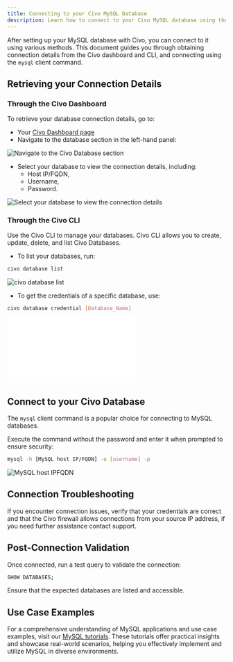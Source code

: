 ```yaml
---
title: Connecting to your Civo MySQL Database
description: Learn how to connect to your Civo MySQL database using the Civo dashboard or CLI tool. Retrieve the connection details and use the mysql client command.
---
```


<head>
  <title>Connecting to a Civo MySQL Database | Civo Documentation</title>
</head> 

After setting up your MySQL database with Civo, you can connect to it using various methods. This document guides you through obtaining connection details from the Civo dashboard and CLI, and connecting using the `mysql` client command.

## Retrieving your Connection Details

### Through the Civo Dashboard

To retrieve your database connection details, go to:
- Your [Civo Dashboard page](https://dashboard.civo.com)
- Navigate to the database section in the left-hand panel:

![Navigate to the Civo Database section](images/navigate-database-section.png)

- Select your database to view the connection details, including:
  - Host IP/FQDN, 
  - Username,
  - Password.

![Select your database to view the connection details](images/view-connection-details.png)

### Through the Civo CLI

Use the Civo CLI to manage your databases. Civo CLI allows you to create, update, delete, and list Civo Databases.

- To list your databases, run:

```bash
civo database list
```

![civo database list](image/civo-database-list.png)

- To get the credentials of a specific database, use:

```bash
civo database credential [Database_Name] 
```

![civo database credential](images/civo-database-credential.pgn)

## Connect to your Civo Database

The `mysql` client command is a popular choice for connecting to MySQL databases. 

Execute the command without the password and enter it when prompted to ensure security:

```bash
mysql -h [MySQL host IP/FQDN] -u [username] -p
```

![MySQL host IPFQDN](images/mysql-host.png)

## Connection Troubleshooting

If you encounter connection issues, verify that your credentials are correct and that the Civo firewall allows connections from your source IP address, if you need further assistance contact support.

## Post-Connection Validation

 Once connected, run a test query to validate the connection:

```bash
SHOW DATABASES;
```
Ensure that the expected databases are listed and accessible.

## Use Case Examples

For a comprehensive understanding of MySQL applications and use case examples, visit our [MySQL tutorials](https://www.civo.com/learn/categories/mysql). These tutorials offer practical insights and showcase real-world scenarios, helping you effectively implement and utilize MySQL in diverse environments.
